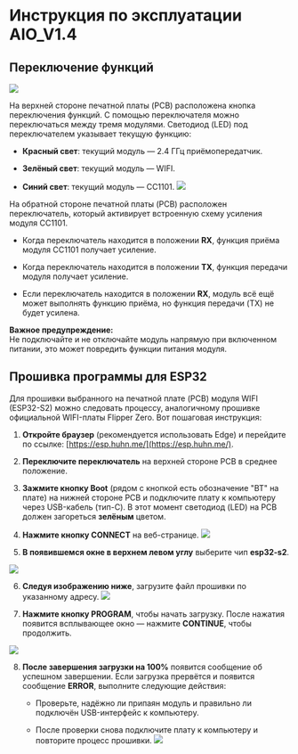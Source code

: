 # **Инструкция по эксплуатации AIO_V1.4**

## **Переключение функций**

![](C:\Users\yanjinbin\AppData\Roaming\marktext\images\2025-02-13-00-05-30-image.png)

На верхней стороне печатной платы (PCB) расположена кнопка переключения функций. С помощью переключателя можно переключаться между тремя модулями. Светодиод (LED) под переключателем указывает текущую функцию:

- **Красный свет**: текущий модуль — 2.4 ГГц приёмопередатчик.

- **Зелёный свет**: текущий модуль — WIFI.

- **Синий свет**: текущий модуль — CC1101.
  ![](C:\Users\yanjinbin\AppData\Roaming\marktext\images\2025-02-13-00-06-11-image.png)

На обратной стороне печатной платы (PCB) расположен переключатель, который активирует встроенную схему усиления модуля CC1101.

- Когда переключатель находится в положении **RX**, функция приёма модуля CC1101 получает усиление.

- Когда переключатель находится в положении **TX**, функция передачи модуля получает усиление.

- Если переключатель находится в положении **RX**, модуль всё ещё может выполнять функцию приёма, но функция передачи (TX) не будет усилена.

**Важное предупреждение:**  
Не подключайте и не отключайте модуль напрямую при включенном питании, это может повредить функции питания модуля.

## Прошивка программы для ESP32

Для прошивки выбранного на печатной плате (PCB) модуля WIFI (ESP32-S2) можно следовать процессу, аналогичному прошивке официальной WIFI-платы Flipper Zero. Вот пошаговая инструкция:

1. **Откройте браузер** (рекомендуется использовать Edge) и перейдите по ссылке: [https://esp.huhn.me/](https://esp.huhn.me/).

2. **Переключите переключатель** на верхней стороне PCB в среднее положение.

3. **Зажмите кнопку Boot** (рядом с кнопкой есть обозначение "BT" на плате) на нижней стороне PCB и подключите плату к компьютеру через USB-кабель (тип-C). В этот момент светодиод (LED) на PCB должен загореться **зелёным** цветом.

4. **Нажмите кнопку CONNECT** на веб-странице.
   ![](C:\Users\yanjinbin\AppData\Roaming\marktext\images\2025-02-13-00-08-35-image.png)

5. **В появившемся окне в верхнем левом углу** выберите чип **esp32-s2**.

![](C:\Users\yanjinbin\AppData\Roaming\marktext\images\2025-02-13-00-08-55-image.png)

6. **Следуя изображению ниже**, загрузите файл прошивки по указанному адресу.
   ![](C:\Users\yanjinbin\AppData\Roaming\marktext\images\2025-02-13-00-09-14-image.png)

7. **Нажмите кнопку PROGRAM**, чтобы начать загрузку. После нажатия появится всплывающее окно — нажмите **CONTINUE**, чтобы продолжить.

![](C:\Users\yanjinbin\AppData\Roaming\marktext\images\2025-02-13-00-09-48-image.png)

8. **После завершения загрузки на 100%** появится сообщение об успешном завершении. Если загрузка прервётся и появится сообщение **ERROR**, выполните следующие действия:
   
   - Проверьте, надёжно ли припаян модуль и правильно ли подключён USB-интерфейс к компьютеру.
   
   - После проверки снова подключите плату к компьютеру и повторите процесс прошивки.
     ![](C:\Users\yanjinbin\AppData\Roaming\marktext\images\2025-02-13-00-10-09-image.png)
